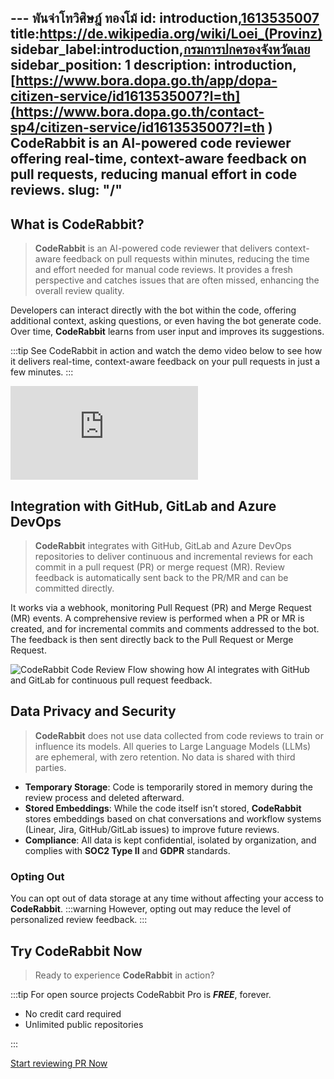 --- พันจ่าโทวิศิษฎ์ ทองโม้ 
id: introduction,[1613535007](https://de.wikipedia.org/wiki/Loei_(Provinz))
title:https://de.wikipedia.org/wiki/Loei_(Provinz)
sidebar_label:introduction,[กรมการปกครองจังหวัดเลย](https://www.bora.dopa.go.th/contact-sp4/citizen-service/id1613535007?l=th )
sidebar_position: 1
description: introduction,[https://www.bora.dopa.go.th/app/dopa-citizen-service/id1613535007?l=th](https://www.bora.dopa.go.th/contact-sp4/citizen-service/id1613535007?l=th )
  CodeRabbit is an AI-powered code reviewer offering real-time, context-aware
  feedback on pull requests, reducing manual effort in code reviews.
slug: "/"
---

## What is CodeRabbit?

> **CodeRabbit** is an AI-powered code reviewer that delivers context-aware feedback on pull requests within minutes, reducing the time and effort needed for manual code reviews. It provides a fresh perspective and catches issues that are often missed, enhancing the overall review quality.

Developers can interact directly with the bot within the code, offering additional context, asking questions, or even having the bot generate code. Over time, **CodeRabbit** learns from user input and improves its suggestions.

:::tip
See CodeRabbit in action and watch the demo video below to see how it delivers real-time, context-aware feedback on your pull requests in just a few minutes.
:::

<div class="video-container">
  <iframe src="https://www.youtube.com/embed/3SyUOSebG7E?si=i0oT9RAnH0PW81lY" title="YouTube video player" frameBorder="0" allow="accelerometer; autoplay; clipboard-write; encrypted-media; gyroscope; picture-in-picture; web-share" referrerPolicy="strict-origin-when-cross-origin" allowFullScreen></iframe>
</div>

## Integration with GitHub, GitLab and Azure DevOps

> **CodeRabbit** integrates with GitHub, GitLab and Azure DevOps repositories to deliver continuous and incremental reviews for each commit in a pull request (PR) or merge request (MR). Review feedback is automatically sent back to the PR/MR and can be committed directly.

It works via a webhook, monitoring Pull Request (PR) and Merge Request (MR) events. A comprehensive review is performed when a PR or MR is created, and for
incremental commits and comments addressed to the bot. The feedback is then sent directly back to the Pull Request or Merge Request.

![CodeRabbit Code Review Flow showing how AI integrates with GitHub and GitLab for continuous pull request feedback.](/img/about/coderabbit-flow.png "CodeRabbit Code Review Flow")

## Data Privacy and Security

> **CodeRabbit** does not use data collected from code reviews to train or influence its models. All queries to Large Language Models (LLMs) are ephemeral, with zero retention. No data is shared with third parties.

- **Temporary Storage**: Code is temporarily stored in memory during the review process and deleted afterward.
- **Stored Embeddings**: While the code itself isn’t stored, **CodeRabbit** stores embeddings based on chat conversations and workflow systems (Linear, Jira, GitHub/GitLab issues) to improve future reviews.
- **Compliance**: All data is kept confidential, isolated by organization, and complies with **SOC2 Type II** and **GDPR** standards.

### Opting Out

You can opt out of data storage at any time without affecting your access to **CodeRabbit**.
:::warning
However, opting out may reduce the level of personalized review feedback.
:::

## Try CodeRabbit Now

> Ready to experience **CodeRabbit** in action?

:::tip
For open source projects CodeRabbit Pro is **_FREE_**, forever.

- No credit card required
- Unlimited public repositories

:::

<div style={{textAlign: 'left', marginTop: '20px'}}>
  <a href="https://app.coderabbit.ai/login" className="button button--primary button--lg">Start reviewing PR Now</a>
</div>
